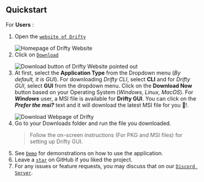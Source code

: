 ## Quickstart
For **Users** :
1. Open the [`website of Drifty`](https://saptarshisarkar12.github.io/Drifty/) </p>
    ![Homepage of Drifty Website](https://github.com/SaptarshiSarkar12/Drifty/assets/105960032/a91ddf38-6578-4a94-8802-33a14527e7a9)
2. Click on [`Download`](https://saptarshisarkar12.github.io/Drifty/#download) </p>
    ![Download button of Drifty Website pointed out](https://github.com/SaptarshiSarkar12/Drifty/assets/105960032/233e7a0e-17eb-4628-a4dc-421a2e9d8a1d)
3. At first, select the **Application Type** from the Dropdown menu (_By default, it is GUI_). For downloading _Drifty CLI_, select **CLI** and for _Drifty GUI_, select **GUI** from the dropdown menu. Click on the **Download Now** button based on your Operating System (_Windows, Linux, MacOS_). For **_Windows_** user, a MSI file is available for **Drifty GUI**. You can click on the **_Prefer the msi?_** text and it will download the latest MSI file for you 🎉!.</p>
    ![Download Webpage of Drifty](https://github.com/SaptarshiSarkar12/Drifty/assets/105960032/f8eb6151-ac6c-4383-a5d7-d03718f64cab)
4. Go to your Downloads folder and run the file you downloaded.
   > Follow the on-screen instructions (For PKG and MSI files) for setting up Drifty GUI.
5. See [`Demo`](https://saptarshisarkar12.github.io/Drifty/#demo) for demonstrations on how to use the application.
6. Leave a [`star`](https://github.com/SaptarshiSarkar12/Drifty/stargazers) on GitHub if you liked the project.
7. For any issues or feature requests, you may discuss that on our [`Discord Server`](https://discord.gg/DeT4jXPfkG). 
